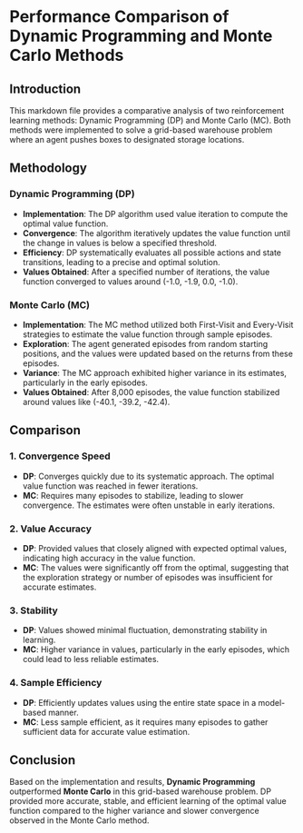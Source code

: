 
# Performance Comparison of Dynamic Programming and Monte Carlo Methods

## Introduction

This markdown file provides a comparative analysis of two reinforcement learning methods: Dynamic Programming (DP) and Monte Carlo (MC). Both methods were implemented to solve a grid-based warehouse problem where an agent pushes boxes to designated storage locations.

## Methodology

### Dynamic Programming (DP)

- **Implementation**: The DP algorithm used value iteration to compute the optimal value function.
- **Convergence**: The algorithm iteratively updates the value function until the change in values is below a specified threshold.
- **Efficiency**: DP systematically evaluates all possible actions and state transitions, leading to a precise and optimal solution.
- **Values Obtained**: After a specified number of iterations, the value function converged to values around \(-1.0, -1.9, 0.0, -1.0\).

### Monte Carlo (MC)

- **Implementation**: The MC method utilized both First-Visit and Every-Visit strategies to estimate the value function through sample episodes.
- **Exploration**: The agent generated episodes from random starting positions, and the values were updated based on the returns from these episodes.
- **Variance**: The MC approach exhibited higher variance in its estimates, particularly in the early episodes.
- **Values Obtained**: After 8,000 episodes, the value function stabilized around values like \(-40.1, -39.2, -42.4\).

## Comparison

### 1. **Convergence Speed**
- **DP**: Converges quickly due to its systematic approach. The optimal value function was reached in fewer iterations.
- **MC**: Requires many episodes to stabilize, leading to slower convergence. The estimates were often unstable in early iterations.

### 2. **Value Accuracy**
- **DP**: Provided values that closely aligned with expected optimal values, indicating high accuracy in the value function.
- **MC**: The values were significantly off from the optimal, suggesting that the exploration strategy or number of episodes was insufficient for accurate estimates.

### 3. **Stability**
- **DP**: Values showed minimal fluctuation, demonstrating stability in learning.
- **MC**: Higher variance in values, particularly in the early episodes, which could lead to less reliable estimates.

### 4. **Sample Efficiency**
- **DP**: Efficiently updates values using the entire state space in a model-based manner.
- **MC**: Less sample efficient, as it requires many episodes to gather sufficient data for accurate value estimation.

## Conclusion

Based on the implementation and results, **Dynamic Programming** outperformed **Monte Carlo** in this grid-based warehouse problem. DP provided more accurate, stable, and efficient learning of the optimal value function compared to the higher variance and slower convergence observed in the Monte Carlo method. 
